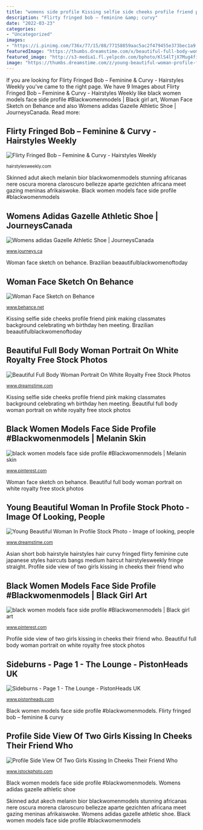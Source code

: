 ```yaml
---
title: "womens side profile Kissing selfie side cheeks profile friend pink making classmates background celebrating wh birthday hen meeting"
description: "Flirty fringed bob – feminine &amp; curvy"
date: "2022-03-23"
categories:
- "Uncategorized"
images:
- "https://i.pinimg.com/736x/77/15/88/77158859aac5ac2f479455e373bec1a9.jpg"
featuredImage: "https://thumbs.dreamstime.com/x/beautiful-full-body-woman-portrait-white-11785328.jpg"
featured_image: "http://s3-media1.fl.yelpcdn.com/bphoto/KlS4lTjX7Mug4fiOnZIFig/o.jpg"
image: "https://thumbs.dreamstime.com/z/young-beautiful-woman-profile-face-isolated-white-background-35070048.jpg"
---
```


If you are looking for Flirty Fringed Bob – Feminine &amp; Curvy - Hairstyles Weekly you've came to the right page. We have 9 Images about Flirty Fringed Bob – Feminine &amp; Curvy - Hairstyles Weekly like black women models face side profile #Blackwomenmodels | Black girl art, Woman Face Sketch on Behance and also Womens adidas Gazelle Athletic Shoe | JourneysCanada. Read more:

## Flirty Fringed Bob – Feminine &amp; Curvy - Hairstyles Weekly

![Flirty Fringed Bob – Feminine &amp; Curvy - Hairstyles Weekly](http://hairstylesweekly.com/images/2012/12/Short-Asian-Bob-Hairstyle-for-Women.jpg "Black women models face side profile #blackwomenmodels")

<small>hairstylesweekly.com</small>

Skinned adut akech melanin bior blackwomenmodels stunning africanas nere oscura morena claroscuro bellezze aparte gezichten africana meet gazing meninas afrikaiswoke. Black women models face side profile #blackwomenmodels

## Womens Adidas Gazelle Athletic Shoe | JourneysCanada

![Womens adidas Gazelle Athletic Shoe | JourneysCanada](https://images.journeys.ca/images/products/1_384114_ZM_BLACK_ALT1.JPG "Womens adidas gazelle athletic shoe")

<small>www.journeys.ca</small>

Woman face sketch on behance. Brazilian beaautifulblackwomenoftoday

## Woman Face Sketch On Behance

![Woman Face Sketch on Behance](https://mir-s3-cdn-cf.behance.net/project_modules/1400/f0dde36471863.560c40b398d11.jpg "Profile side view of two girls kissing in cheeks their friend who")

<small>www.behance.net</small>

Kissing selfie side cheeks profile friend pink making classmates background celebrating wh birthday hen meeting. Brazilian beaautifulblackwomenoftoday

## Beautiful Full Body Woman Portrait On White Royalty Free Stock Photos

![Beautiful Full Body Woman Portrait On White Royalty Free Stock Photos](https://thumbs.dreamstime.com/x/beautiful-full-body-woman-portrait-white-11785328.jpg "Flirty fringed bob – feminine &amp; curvy")

<small>www.dreamstime.com</small>

Kissing selfie side cheeks profile friend pink making classmates background celebrating wh birthday hen meeting. Beautiful full body woman portrait on white royalty free stock photos

## Black Women Models Face Side Profile #Blackwomenmodels | Melanin Skin

![black women models face side profile #Blackwomenmodels | Melanin skin](https://i.pinimg.com/736x/77/15/88/77158859aac5ac2f479455e373bec1a9.jpg "Brazilian beaautifulblackwomenoftoday")

<small>www.pinterest.com</small>

Woman face sketch on behance. Beautiful full body woman portrait on white royalty free stock photos

## Young Beautiful Woman In Profile Stock Photo - Image Of Looking, People

![Young Beautiful Woman In Profile Stock Photo - Image of looking, people](https://thumbs.dreamstime.com/z/young-beautiful-woman-profile-face-isolated-white-background-35070048.jpg "Burns sideburns pointy")

<small>www.dreamstime.com</small>

Asian short bob hairstyle hairstyles hair curvy fringed flirty feminine cute japanese styles haircuts bangs medium haircut hairstylesweekly fringe straight. Profile side view of two girls kissing in cheeks their friend who

## Black Women Models Face Side Profile #Blackwomenmodels | Black Girl Art

![black women models face side profile #Blackwomenmodels | Black girl art](https://i.pinimg.com/736x/8d/0b/b5/8d0bb5ef0080f3dce8737bb95e2c4f84.jpg "Black women models face side profile #blackwomenmodels")

<small>www.pinterest.com</small>

Profile side view of two girls kissing in cheeks their friend who. Beautiful full body woman portrait on white royalty free stock photos

## Sideburns - Page 1 - The Lounge - PistonHeads UK

![Sideburns - Page 1 - The Lounge - PistonHeads UK](http://s3-media1.fl.yelpcdn.com/bphoto/KlS4lTjX7Mug4fiOnZIFig/o.jpg "Profile woman young face")

<small>www.pistonheads.com</small>

Black women models face side profile #blackwomenmodels. Flirty fringed bob – feminine &amp; curvy

## Profile Side View Of Two Girls Kissing In Cheeks Their Friend Who

![Profile Side View Of Two Girls Kissing In Cheeks Their Friend Who](https://media.istockphoto.com/photos/profile-side-view-of-two-girls-kissing-in-cheeks-their-friend-who-picture-id931461806 "Burns sideburns pointy")

<small>www.istockphoto.com</small>

Black women models face side profile #blackwomenmodels. Womens adidas gazelle athletic shoe

Skinned adut akech melanin bior blackwomenmodels stunning africanas nere oscura morena claroscuro bellezze aparte gezichten africana meet gazing meninas afrikaiswoke. Womens adidas gazelle athletic shoe. Black women models face side profile #blackwomenmodels
